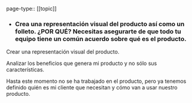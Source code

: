 page-type:: [[topic]]
- ### Crea una representación visual del producto así como un folleto. ¿POR QUÉ? Necesitas asegurarte de que todo tu equipo tiene un común acuerdo sobre qué es el producto.

Crear una representación visual del producto.

Analizar los beneficios que genera mi producto y no sólo sus características.

Hasta este momento no se ha trabajado en el producto, pero ya tenemos definido quién es mi cliente que necesitan y cómo van a usar nuestro producto.



